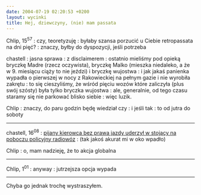```yaml
---
date: 2004-07-19 02:20:53 +0200
layout: wycinki
title: Hej, dziewczyny, (nie) mam passata
---
```


Chlip, 15<sup>57</sup>
: czy, teoretyzuję
: byłaby szansa porzucić u Ciebie retropassata na dni pięć?
: znaczy, byłby do dyspozycji, jeśli potrzeba

chastell
: jasna sprawa
: z disclaimerem
: ostatnio mieliśmy pod opieką bryczkę Madre (rzecz oczywista), bryczkę Malko (mieszka niedaleko, a że w 9. miesiącu ciąży to nie jeździ) i bryczkę wujostwa
: i jak jakaś panienka wypadła o pierwszej w nocy z Rakowieckiej na pełnym gazie i nie wyrobiła zakrętu
: to się cieszyliśmy, że wśród pięciu wozów które zaliczyła (plus swój szósty) była tylko bryczka wujostwa
: ale, generalnie, od tego czasu staramy się nie parkować blisko siebie
: więc luzik.

Chlip
: znaczy, do paru godzin będę wiedział czy
: i jeśli tak
: to od jutra do soboty

---

chastell, 16<sup>08</sup>
: [pijany kierowca bez prawa jazdy uderzył w stojący na poboczu policyjny radiowóz](http://wiadomosci.gazeta.pl/wiadomosci/1,53600,2184604.html 'z Andrzejami S. nigdy nic nie wiadomo')
: (tak jakoś akurat mi w oko wpadło)

Chlip
: o, mam nadzieję, że to akcja globalna

---

Chlip, 1<sup>01</sup>
: anyway
: jutrzejsza opcja wypada

---

Chyba go jednak trochę wystraszyłem.
